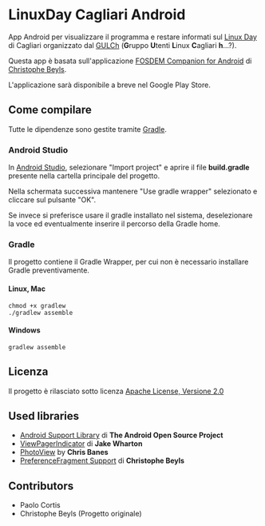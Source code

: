 # LinuxDay Cagliari Android

App Android per visualizzare il programma e restare informati sul [Linux Day](http://www.linuxday.it/) di Cagliari
organizzato dal [GULCh](http://www.gulch.it/) (**G**ruppo **U**tenti **L**inux **C**agliari **h**...?).

Questa app è basata sull'applicazione [FOSDEM Companion for Android](https://github.com/cbeyls/fosdem-companion-android) di [Christophe Beyls](https://github.com/cbeyls).

L'applicazione sarà disponibile a breve nel Google Play Store.

## Come compilare

Tutte le dipendenze sono gestite tramite [Gradle](http://www.gradle.org/).

### Android Studio

In [Android Studio](http://developer.android.com/sdk/installing/studio.html), selezionare "Import project" e aprire il file **build.gradle** presente nella cartella principale del progetto.

Nella schermata successiva mantenere "Use gradle wrapper" selezionato e cliccare sul pulsante "OK".

Se invece si preferisce usare il gradle installato nel sistema, deselezionare la voce ed eventualmente inserire il percorso della Gradle home.

### Gradle

Il progetto contiene il Gradle Wrapper, per cui non è necessario installare Gradle preventivamente.

#### Linux, Mac

```
chmod +x gradlew
./gradlew assemble
```

#### Windows

```
gradlew assemble
```

## Licenza

Il progetto è rilasciato sotto licenza [Apache License, Versione 2.0](http://www.apache.org/licenses/LICENSE-2.0)

## Used libraries

* [Android Support Library](http://developer.android.com/tools/support-library/) di **The Android Open Source Project**
* [ViewPagerIndicator](http://viewpagerindicator.com/) di **Jake Wharton**
* [PhotoView](https://github.com/chrisbanes/PhotoView) by **Chris Banes**
* [PreferenceFragment Support](https://gist.github.com/cbeyls/7475726) di **Christophe Beyls**

## Contributors

* Paolo Cortis
* Christophe Beyls (Progetto originale)
